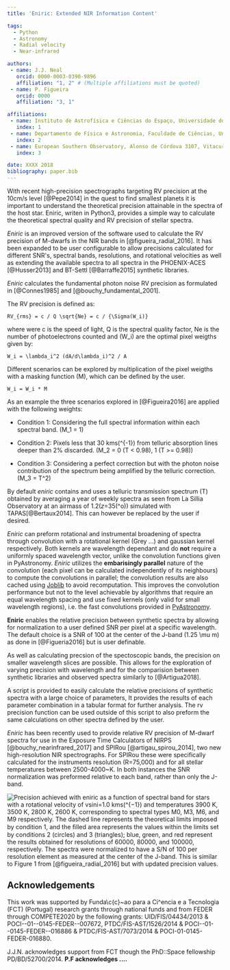 ```yaml
---
title: 'Eniric: Extended NIR Information Content'

tags:
  - Python
  - Astronomy
  - Radial velocity
  - Near-infrared

authors:
 - name: J.J. Neal
   orcid: 0000-0003-0390-9896
   affiliation: "1, 2" # (Multiple affiliations must be quoted)
 - name: P. Figueira
   orcid: 0000
   affiliation: "3, 1"

affiliations:
 - name: Instituto de Astrofísica e Ciências do Espaço, Universidade do Porto, CAUP, Rua das Estrelas, 4150-762, Porto, Portugal
   index: 1
 - name: Departamento de Física e Astronomia, Faculdade de Ciências, Universidade do Porto, Rua do Campo Alegre, 4169-007, Porto, Portugal
   index: 2
 - name: European Southern Observatory, Alonso de Córdova 3107, Vitacura, Casilla 19001, Santiago 19, Chile
   index: 3

date: XXXX 2018
bibliography: paper.bib
---
```


With recent high-precision spectrographs targeting RV precision at the 10cm/s level [@Pepe2014] in the quest to find smallest planets it is important to understand the theoretical precision attainable in the spectra of the host star.
Eniric, writen in Python3, provides a simple way to calculate the theoretical spectral quality and RV precision of stellar spectra.

*Eniric* is an improved version of the software used to calculate the RV precision of M-dwarfs in the NIR bands in [@figueira_radial_2016]. It has been expanded to be user configurable to allow precisions calculated for different SNR's, spectral bands, resolutions, and rotational velocities as well as extending the available spectra to all spectra in the PHOENIX-ACES  [@Husser2013] and BT-Settl [@Barraffe2015] synthetic libraries.

*Eniric* calculates the fundamental photon noise RV precision as formulated in [@Connes1985] and [@bouchy_fundamental_2001].

The RV precision is defined as:

    RV_{rms} = c / Q \sqrt{Ne} = c / {\Sigma(W_i)}

where were c is the speed of light, Q is the spectral quality factor, Ne is the number of photoelectrons counted and \(W_i\) are the optimal pixel weigths given by:

    W_i = \lambda_i^2 (dA/d\lambda_i)^2 / A

Different scenarios can be explored by multiplication of the pixel weigths with a masking function \(M\), which can be defined by the user.
 
    W_i = W_i * M
    
As an example the three scenarios explored in [@Figueira2016] are applied with the following weights:

 - Condition 1: Considering the full spectral information within each spectral band. \(M_1 = 1\)

 - Condition 2: Pixels less that 30 kms\(^{-1}\) from telluric absorption lines deeper than 2% discarded.  \(M_2 = 0 (T < 0.98), 1 (T >= 0.98)\)

 - Condition 3: Considering a perfect correction but with the photon noise contribution of the spectrum being amplified by the telluric correction. \(M_3 = T^2\)

By default *eniric* contains and uses a telluric transmission spectrum \(T\) obtained by averaging a year of weekly spectra as seen from La Sillia Observatory at an airmass of 1.2(*z*=35\(^o\)) simulated with TAPAS[@Bertaux2014]. This can however be replaced by the user if desired.

*Eniric* can preform rotational and instrumental broadening of spectra through convolution with a rotational kernel (Grey ...) and gaussian kernel respectively. 
Both kernels are wavelength dependant and do **not** require a uniformly spaced wavelength vector, unlike the convolution functions given in PyAstronomy.
*Eniric* utilizes the **embarisingly parallel** nature of the convolution (each pixel can be calculated independently of its neighbours) to compute the convolutions in parallel; the convolution results are also cached using [Joblib](https://joblib.readthedocs.io/en/latest/) to avoid recomputation. 
This improves the convolution performance but not to the level achievable by algorithms that require an equal wavelength spacing and use fixed kernels (only valid for small wavelength regions), i.e. the fast convolutions provided in [PyAstronomy](https://github.com/sczesla/PyAstronomy).

**Eniric** enables the relative precision between synthetic spectra by allowing for normalization to a user defined SNR per pixel at a specific wavelength. The default choice is a SNR of 100 at the center of the J-band (1.25 \mu m) as done in [@Figueria2016] but is user definable.

As well as calculating precsion of the spectoscopic bands, the precision on smaller wavelength slices are possible. 
This allows for the exploration of varying precision with wavelength and for the comparision between synthetic libraries and observed spectra similarly to [@Artigua2018].

A script is provided to easily calculate the relative precisions of synthetic spectra with a large choice of parameters,
It provides the results of each parameter combination in a tabular format for further analysis.
The rv precision function can be used outside of this script to also preform the same calculations on other spectra defined by the user. 

*Eniric* has been recently used to provide relative RV precision of M-dwarf spectra for use in the Exposure Time Calculators of NIRPS [@bouchy_nearinfrared_2017] and SPIRou [@artigau_spirou_2014], two new high-resolution NIR spectrographs. For SPIRou these were specifically calculated for the instruments resolution (R=75,000) and for all stellar temperatures between 2500-4000~K. In both instances the SNR normalization was preformed relative to each band, rather than only the J-band. 


![Precision achieved with *eniric* as a function of spectral band for stars with a rotational velocity of vsini=1.0 kms\(^{−1}\) and temperatures 3900 K, 3500 K, 2800 K, 2600 K, corresponding to spectral types M0, M3, M6, and M9 respectively.
The dashed line represents the theoretical limits imposed by condition 1, and the ﬁlled area represents the values within the limits set by conditions 2 (circles) and 3 (triangles); blue, green, and red represent the results obtained for resolutions of 60000, 80000, and 100000, respectively.
The spectra were normalized to have a S/N of 100 per resolution element as measured at the center of the J-band.
This is similar to Figure 1 from [@figueira_radial_2016] but with updated precision values.](./precisions.png)


## Acknowledgements

This work was supported by Funda\c{c}\~ao para a Ci\^encia e a Tecnologia (FCT) (Portugal) research grants through national funds and from FEDER through COMPETE2020 by the following grants: UID/FIS/04434/2013 & POCI--01--0145-FEDER--007672, PTDC/FIS-AST/1526/2014 & POCI--01--0145-FEDER--016886 & PTDC/FIS-AST/7073/2014 & POCI-01-0145-FEDER-016880.
<!--  -->
J.J.N. acknowledges support from FCT though the PhD::Space fellowship PD/BD/52700/2014.
**P.F acknowledges ....**